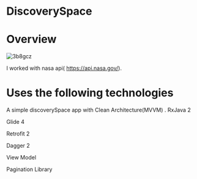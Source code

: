 # DiscoverySpace
# Overview
![3b8gcz](https://user-images.githubusercontent.com/6108274/65389413-a667de00-dd5e-11e9-892b-43e86145c224.gif)


I worked with nasa api( https://api.nasa.gov/).
# Uses the following technologies

A simple discoverySpace app with Clean Architecture(MVVM) .
RxJava 2

Glide 4

Retrofit 2

Dagger 2

View Model

Pagination Library 







